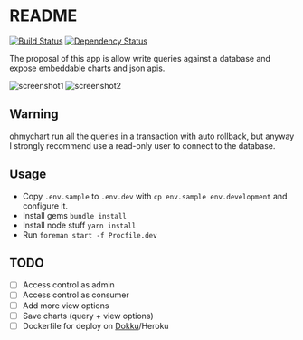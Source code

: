 # README

[![Build Status](https://travis-ci.org/ceritium/ohmychart.svg?branch=master)](https://travis-ci.org/ceritium/ohmychart)
[![Dependency Status](https://gemnasium.com/badges/github.com/ceritium/ohmychart.svg)](https://gemnasium.com/github.com/ceritium/ohmychart)


The proposal of this app is allow write queries against a database and expose embeddable charts and json apis.

![screenshot1](https://cloud.githubusercontent.com/assets/16633/23984277/019aedba-0a19-11e7-8699-f8926f083658.png)
![screenshot2](https://cloud.githubusercontent.com/assets/16633/23984278/01cf907e-0a19-11e7-808a-fc08bada90a1.png)

## Warning

ohmychart run all the queries in a transaction with auto rollback, but anyway I strongly recommend use a read-only user to connect to the database.

## Usage

- Copy `.env.sample` to `.env.dev` with `cp env.sample env.development` and configure it.
- Install gems `bundle install`
- Install node stuff `yarn install`
- Run `foreman start -f Procfile.dev`

## TODO

- [ ] Access control as admin
- [ ] Access control as consumer
- [ ] Add more view options
- [ ] Save charts (query + view options)
- [ ] Dockerfile for deploy on [Dokku](https://github.com/dokku/dokku)/Heroku
